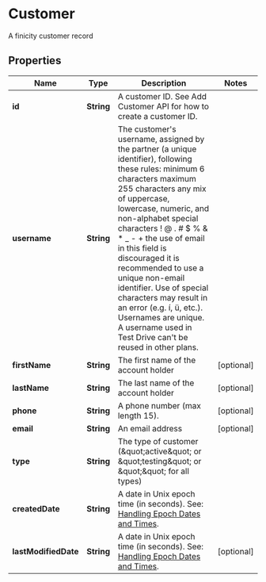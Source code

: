 

# Customer

A finicity customer record

## Properties

| Name | Type | Description | Notes |
|------------ | ------------- | ------------- | -------------|
|**id** | **String** | A customer ID. See Add Customer API for how to create a customer ID. |  |
|**username** | **String** | The customer&#39;s username, assigned by the partner (a unique identifier), following these rules: minimum 6 characters maximum 255 characters any mix of uppercase, lowercase, numeric, and non-alphabet special characters ! @ . # $ % &amp; * _ - + the use of email in this field is discouraged it is recommended to use a unique non-email identifier. Use of special characters may result in an error (e.g. í, ü, etc.). Usernames are unique. A username used in Test Drive can&#39;t be reused in other plans. |  |
|**firstName** | **String** | The first name of the account holder |  [optional] |
|**lastName** | **String** | The last name of the account holder |  [optional] |
|**phone** | **String** | A phone number (max length 15). |  [optional] |
|**email** | **String** | An email address |  [optional] |
|**type** | **String** | The type of customer (\&quot;active\&quot; or \&quot;testing\&quot; or \&quot;\&quot; for all types) |  |
|**createdDate** | **String** | A date in Unix epoch time (in seconds). See: [Handling Epoch Dates and Times](https://developer.mastercard.com/open-banking-us/documentation/codes-and-formats/). |  |
|**lastModifiedDate** | **String** | A date in Unix epoch time (in seconds). See: [Handling Epoch Dates and Times](https://developer.mastercard.com/open-banking-us/documentation/codes-and-formats/). |  [optional] |



